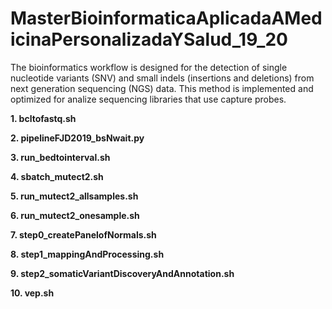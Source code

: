 # MasterBioinformaticaAplicadaAMedicinaPersonalizadaYSalud_19_20

The bioinformatics workflow is designed for the detection of single nucleotide variants (SNV) and small indels (insertions and deletions) from next generation sequencing (NGS) data. This method is implemented and optimized for analize sequencing libraries that use capture probes.



**1. bcltofastq.sh**



**2. pipelineFJD2019_bsNwait.py**



**3. run_bedtointerval.sh**



**4. sbatch_mutect2.sh**



**5. run_mutect2_allsamples.sh**



**6. run_mutect2_onesample.sh**



**7. step0_createPanelofNormals.sh**


**8. step1_mappingAndProcessing.sh**



**9. step2_somaticVariantDiscoveryAndAnnotation.sh**


**10. vep.sh**

